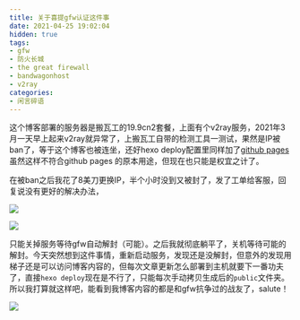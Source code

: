 ```yaml
---
title: 关于喜提gfw认证这件事
date: 2021-04-25 19:02:04
hidden: true
tags:
- gfw
- 防火长城
- the great firewall
- bandwagonhost
- v2ray
categories:
- 闲言碎语
---
```


​		这个博客部署的服务器是搬瓦工的19.9cn2套餐，上面有个v2ray服务，2021年3月一天早上起来v2ray就异常了，上搬瓦工自带的检测工具一测试，果然是IP被ban了，等于这个博客也被连坐，还好hexo deploy配置里同样加了[github pages](https://1sm23.github.io)虽然这样不符合github pages 的原本用途，但现在也只能是权宜之计了。

​		在被ban之后我花了8美刀更换IP，半个小时没到又被封了，发了工单给客服，回复说没有更好的解决办法，

![](https://tva1.sinaimg.cn/large/008i3skNgy1gpwa3gn2d3j30vn0u0gv2.jpg)

<!--more-->

![](https://tva1.sinaimg.cn/large/008i3skNgy1gpwa4ekp81j318k0lw42b.jpg)

只能关掉服务等待gfw自动解封（可能）。之后我就彻底躺平了，关机等待可能的解封。今天突然想到这件事情，重新启动服务，发现还是没解封，但意外的发现用梯子还是可以访问博客内容的，但每次文章更新怎么部署到主机就要下一番功夫了，直接`hexo deploy`现在是不行了，只能每次手动拷贝生成后的`public`文件夹。所以我打算就这样吧，能看到我博客内容的都是和gfw抗争过的战友了，salute！

![](https://tva1.sinaimg.cn/large/008i3skNgy1gpwa55t1cyj30m80ci0tw.jpg)



